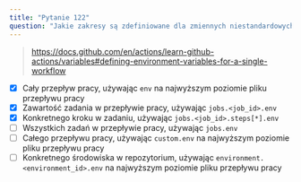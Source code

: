 ```yaml
---
title: "Pytanie 122"
question: "Jakie zakresy są zdefiniowane dla zmiennych niestandardowych w przepływie pracy? (wybierz trzy)"
---
```



> https://docs.github.com/en/actions/learn-github-actions/variables#defining-environment-variables-for-a-single-workflow
- [x] Cały przepływ pracy, używając `env` na najwyższym poziomie pliku przepływu pracy
- [x] Zawartość zadania w przepływie pracy, używając `jobs.<job_id>.env`
- [x] Konkretnego kroku w zadaniu, używając `jobs.<job_id>.steps[*].env`
- [ ] Wszystkich zadań w przepływie pracy, używając `jobs.env`
- [ ] Całego przepływu pracy, używając `custom.env` na najwyższym poziomie pliku przepływu pracy
- [ ] Konkretnego środowiska w repozytorium, używając `environment.<environment_id>.env` na najwyższym poziomie pliku przepływu pracy
